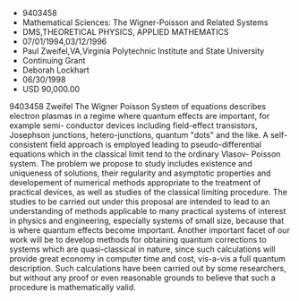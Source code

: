 
* 9403458
* Mathematical Sciences: The Wigner-Poisson and Related Systems
* DMS,THEORETICAL PHYSICS, APPLIED MATHEMATICS
* 07/01/1994,03/12/1996
* Paul Zweifel,VA,Virginia Polytechnic Institute and State University
* Continuing Grant
* Deborah Lockhart
* 06/30/1998
* USD 90,000.00

9403458 Zweifel The Wigner Poisson System of equations describes electron
plasmas in a regime where quantum effects are important, for example semi-
conductor devices including field-effect transistors, Josephson junctions,
hetero-junctions, quantum "dots" and the like. A self- consistent field approach
is employed leading to pseudo-differential equations which in the classical
limit tend to the ordinary Vlasov- Poisson system. The problem we propose to
study includes existence and uniqueness of solutions, their regularity and
asymptotic properties and developement of numerical methods appropriate to the
treatment of practical devices, as well as studies of the classical limiting
procedure. The studies to be carried out under this proposal are intended to
lead to an understanding of methods applicable to many practical systems of
interest in physics and engineering, especially systems of small size, because
that is where quantum effects become important. Another important facet of our
work will be to develop methods for obtaining quantum corrections to systems
which are quasi-classical in nature, since such calculations will provide great
economy in computer time and cost, vis-a-vis a full quantum description. Such
calculations have been carried out by some researchers, but without any proof or
even reasonable grounds to believe that such a procedure is mathematically
valid.

